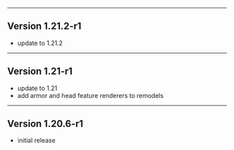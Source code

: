 ------------------------------------------------------
Version 1.21.2-r1
------------------------------------------------------
- update to 1.21.2

------------------------------------------------------
Version 1.21-r1
------------------------------------------------------
- update to 1.21
- add armor and head feature renderers to remodels

------------------------------------------------------
Version 1.20.6-r1
------------------------------------------------------
- initial release